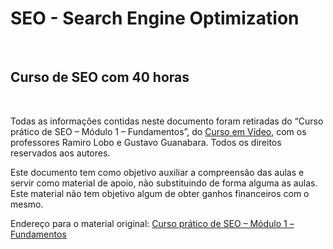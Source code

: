 # SEO - Search Engine Optimization
<br>

## Curso de SEO com 40 horas
<br>

Todas as informações contidas neste documento foram retiradas do “Curso prático de SEO – Módulo 1 – Fundamentos”, do [Curso em Vídeo](https://www.cursoemvideo.com/), com os professores Ramiro Lobo e Gustavo Guanabara. Todos os direitos reservados aos autores.

Este documento tem como objetivo auxiliar a compreensão das aulas e servir como material de apoio, não substituindo de forma alguma as aulas. Este material não tem objetivo algum de obter ganhos financeiros com o mesmo.

Endereço para o material original: [Curso prático de SEO – Módulo 1 – Fundamentos](https://www.youtube.com/playlist?list=PLHz_AreHm4dm4pBTRvBFMpSXvEoymoa90)